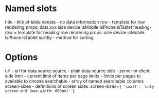 # Named slots
title - title of table
nodata - no data information
row - template for row rendering
  props:
    data.xxx
    size
    device
    isMobile
    isPhone
    isTablet
heading-row = template for heading row rendering
  props:
    size
    device
    isMobile
    isPhone
    isTablet
    sortBy - method for sorting

# Options
url - url for data source
source - plain data source
side - server or client side
limit - current limit of items per page
limits - limits per pages to available to choose
searchable - array of named searchable columns
screen-sizes - definitions of screen sizes
:screen-sizes=`{
  'small': 'only screen and (max-width: 600px)'
}`